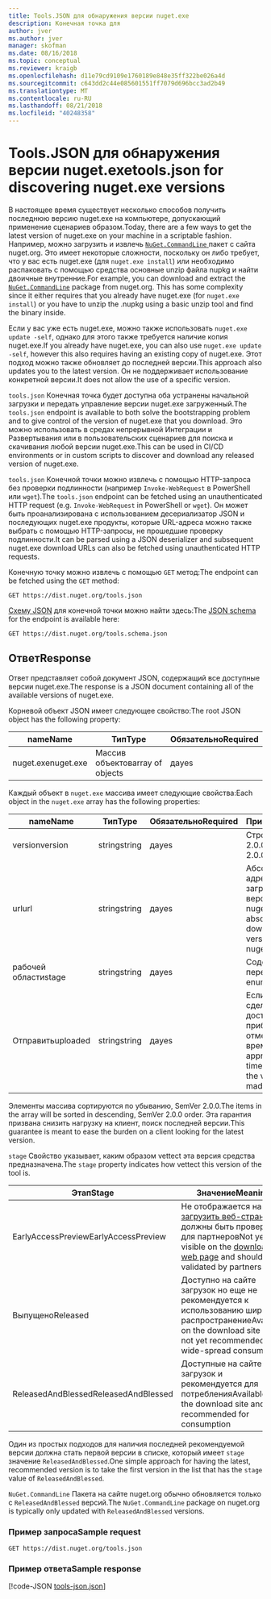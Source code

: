 ```yaml
---
title: Tools.JSON для обнаружения версии nuget.exe
description: Конечная точка для
author: jver
ms.author: jver
manager: skofman
ms.date: 08/16/2018
ms.topic: conceptual
ms.reviewer: kraigb
ms.openlocfilehash: d11e79cd9109e1760189e848e35ff322be026a4d
ms.sourcegitcommit: c643dd2c44e085601551ff7079d696bcc3ad2b49
ms.translationtype: MT
ms.contentlocale: ru-RU
ms.lasthandoff: 08/21/2018
ms.locfileid: "40248358"
---
```

# <a name="toolsjson-for-discovering-nugetexe-versions"></a><span data-ttu-id="0b385-103">Tools.JSON для обнаружения версии nuget.exe</span><span class="sxs-lookup"><span data-stu-id="0b385-103">tools.json for discovering nuget.exe versions</span></span>

<span data-ttu-id="0b385-104">В настоящее время существует несколько способов получить последнюю версию nuget.exe на компьютере, допускающий применение сценариев образом.</span><span class="sxs-lookup"><span data-stu-id="0b385-104">Today, there are a few ways to get the latest version of nuget.exe on your machine in a scriptable fashion.</span></span> <span data-ttu-id="0b385-105">Например, можно загрузить и извлечь [ `NuGet.CommandLine` ](https://www.nuget.org/packages/NuGet.CommandLine/) пакет с сайта nuget.org. Это имеет некоторые сложности, поскольку он либо требует, что у вас есть nuget.exe (для `nuget.exe install`) или необходимо распаковать с помощью средства основные unzip файла nupkg и найти двоичные внутренние.</span><span class="sxs-lookup"><span data-stu-id="0b385-105">For example, you can download and extract the [`NuGet.CommandLine`](https://www.nuget.org/packages/NuGet.CommandLine/) package from nuget.org. This has some complexity since it either requires that you already have nuget.exe (for `nuget.exe install`) or you have to unzip the .nupkg using a basic unzip tool and find the binary inside.</span></span>

<span data-ttu-id="0b385-106">Если у вас уже есть nuget.exe, можно также использовать `nuget.exe update -self`, однако для этого также требуется наличие копия nuget.exe.</span><span class="sxs-lookup"><span data-stu-id="0b385-106">If you already have nuget.exe, you can also use `nuget.exe update -self`, however this also requires having an existing copy of nuget.exe.</span></span> <span data-ttu-id="0b385-107">Этот подход можно также обновляет до последней версии.</span><span class="sxs-lookup"><span data-stu-id="0b385-107">This approach also updates you to the latest version.</span></span> <span data-ttu-id="0b385-108">Он не поддерживает использование конкретной версии.</span><span class="sxs-lookup"><span data-stu-id="0b385-108">It does not allow the use of a specific version.</span></span>

<span data-ttu-id="0b385-109">`tools.json` Конечная точка будет доступна оба устранены начальной загрузки и передать управление версии nuget.exe загруженный.</span><span class="sxs-lookup"><span data-stu-id="0b385-109">The `tools.json` endpoint is available to both solve the bootstrapping problem and to give control of the version of nuget.exe that you download.</span></span> <span data-ttu-id="0b385-110">Это можно использовать в средах непрерывной Интеграции и Развертывания или в пользовательских сценариев для поиска и скачивания любой версии nuget.exe.</span><span class="sxs-lookup"><span data-stu-id="0b385-110">This can be used in CI/CD environments or in custom scripts to discover and download any released version of nuget.exe.</span></span>

<span data-ttu-id="0b385-111">`tools.json` Конечной точки можно извлечь с помощью HTTP-запроса без проверки подлинности (например `Invoke-WebRequest` в PowerShell или `wget`).</span><span class="sxs-lookup"><span data-stu-id="0b385-111">The `tools.json` endpoint can be fetched using an unauthenticated HTTP request (e.g. `Invoke-WebRequest` in PowerShell or `wget`).</span></span> <span data-ttu-id="0b385-112">Он может быть проанализирована с использованием десериализатор JSON и последующих nuget.exe продукты, которые URL-адреса можно также выбрать с помощью HTTP-запросы, не прошедшие проверку подлинности.</span><span class="sxs-lookup"><span data-stu-id="0b385-112">It can be parsed using a JSON deserializer and subsequent nuget.exe download URLs can also be fetched using unauthenticated HTTP requests.</span></span>

<span data-ttu-id="0b385-113">Конечную точку можно извлечь с помощью `GET` метод:</span><span class="sxs-lookup"><span data-stu-id="0b385-113">The endpoint can be fetched using the `GET` method:</span></span>

    GET https://dist.nuget.org/tools.json

<span data-ttu-id="0b385-114">[Схему JSON](http://json-schema.org/) для конечной точки можно найти здесь:</span><span class="sxs-lookup"><span data-stu-id="0b385-114">The [JSON schema](http://json-schema.org/) for the endpoint is available here:</span></span>

    GET https://dist.nuget.org/tools.schema.json

## <a name="response"></a><span data-ttu-id="0b385-115">Ответ</span><span class="sxs-lookup"><span data-stu-id="0b385-115">Response</span></span>

<span data-ttu-id="0b385-116">Ответ представляет собой документ JSON, содержащий все доступные версии nuget.exe.</span><span class="sxs-lookup"><span data-stu-id="0b385-116">The response is a JSON document containing all of the available versions of nuget.exe.</span></span>

<span data-ttu-id="0b385-117">Корневой объект JSON имеет следующее свойство:</span><span class="sxs-lookup"><span data-stu-id="0b385-117">The root JSON object has the following property:</span></span>

<span data-ttu-id="0b385-118">name</span><span class="sxs-lookup"><span data-stu-id="0b385-118">Name</span></span>      | <span data-ttu-id="0b385-119">Тип</span><span class="sxs-lookup"><span data-stu-id="0b385-119">Type</span></span>             | <span data-ttu-id="0b385-120">Обязательно</span><span class="sxs-lookup"><span data-stu-id="0b385-120">Required</span></span>
--------- | ---------------- | --------
<span data-ttu-id="0b385-121">nuget.exe</span><span class="sxs-lookup"><span data-stu-id="0b385-121">nuget.exe</span></span> | <span data-ttu-id="0b385-122">Массив объектов</span><span class="sxs-lookup"><span data-stu-id="0b385-122">array of objects</span></span> | <span data-ttu-id="0b385-123">да</span><span class="sxs-lookup"><span data-stu-id="0b385-123">yes</span></span>

<span data-ttu-id="0b385-124">Каждый объект в `nuget.exe` массива имеет следующие свойства:</span><span class="sxs-lookup"><span data-stu-id="0b385-124">Each object in the `nuget.exe` array has the following properties:</span></span>

<span data-ttu-id="0b385-125">name</span><span class="sxs-lookup"><span data-stu-id="0b385-125">Name</span></span>     | <span data-ttu-id="0b385-126">Тип</span><span class="sxs-lookup"><span data-stu-id="0b385-126">Type</span></span>   | <span data-ttu-id="0b385-127">Обязательно</span><span class="sxs-lookup"><span data-stu-id="0b385-127">Required</span></span> | <span data-ttu-id="0b385-128">Примечания</span><span class="sxs-lookup"><span data-stu-id="0b385-128">Notes</span></span>
-------- | ------ | -------- | -----
<span data-ttu-id="0b385-129">version</span><span class="sxs-lookup"><span data-stu-id="0b385-129">version</span></span>  | <span data-ttu-id="0b385-130">string</span><span class="sxs-lookup"><span data-stu-id="0b385-130">string</span></span> | <span data-ttu-id="0b385-131">да</span><span class="sxs-lookup"><span data-stu-id="0b385-131">yes</span></span>      | <span data-ttu-id="0b385-132">Строка SemVer 2.0.0.</span><span class="sxs-lookup"><span data-stu-id="0b385-132">A SemVer 2.0.0 string</span></span>
<span data-ttu-id="0b385-133">url</span><span class="sxs-lookup"><span data-stu-id="0b385-133">url</span></span>      | <span data-ttu-id="0b385-134">string</span><span class="sxs-lookup"><span data-stu-id="0b385-134">string</span></span> | <span data-ttu-id="0b385-135">да</span><span class="sxs-lookup"><span data-stu-id="0b385-135">yes</span></span>      | <span data-ttu-id="0b385-136">Абсолютный URL-адрес для загрузки этой версии nuget.exe</span><span class="sxs-lookup"><span data-stu-id="0b385-136">An absolute URL for downloading this version of nuget.exe</span></span>
<span data-ttu-id="0b385-137">рабочей области</span><span class="sxs-lookup"><span data-stu-id="0b385-137">stage</span></span>    | <span data-ttu-id="0b385-138">string</span><span class="sxs-lookup"><span data-stu-id="0b385-138">string</span></span> | <span data-ttu-id="0b385-139">да</span><span class="sxs-lookup"><span data-stu-id="0b385-139">yes</span></span>      | <span data-ttu-id="0b385-140">Содержит строку перечисления</span><span class="sxs-lookup"><span data-stu-id="0b385-140">An enum string</span></span>
<span data-ttu-id="0b385-141">Отправить</span><span class="sxs-lookup"><span data-stu-id="0b385-141">uploaded</span></span> | <span data-ttu-id="0b385-142">string</span><span class="sxs-lookup"><span data-stu-id="0b385-142">string</span></span> | <span data-ttu-id="0b385-143">да</span><span class="sxs-lookup"><span data-stu-id="0b385-143">yes</span></span>      | <span data-ttu-id="0b385-144">Если версии были сделаны доступными приблизительное отметка времени</span><span class="sxs-lookup"><span data-stu-id="0b385-144">An approximate timestamp of when the version was made available</span></span>

<span data-ttu-id="0b385-145">Элементы массива сортируются по убыванию, SemVer 2.0.0.</span><span class="sxs-lookup"><span data-stu-id="0b385-145">The items in the array will be sorted in descending, SemVer 2.0.0 order.</span></span> <span data-ttu-id="0b385-146">Эта гарантия призвана снизить нагрузку на клиент, поиск последней версии.</span><span class="sxs-lookup"><span data-stu-id="0b385-146">This guarantee is meant to ease the burden on a client looking for the latest version.</span></span> 

<span data-ttu-id="0b385-147">`stage` Свойство указывает, каким образом vettect эта версия средства предназначена.</span><span class="sxs-lookup"><span data-stu-id="0b385-147">The `stage` property indicates how vettect this version of the tool is.</span></span> 

<span data-ttu-id="0b385-148">Этап</span><span class="sxs-lookup"><span data-stu-id="0b385-148">Stage</span></span>              | <span data-ttu-id="0b385-149">Значение</span><span class="sxs-lookup"><span data-stu-id="0b385-149">Meaning</span></span>
------------------ | ------
<span data-ttu-id="0b385-150">EarlyAccessPreview</span><span class="sxs-lookup"><span data-stu-id="0b385-150">EarlyAccessPreview</span></span> | <span data-ttu-id="0b385-151">Не отображается на [загрузить веб-страницу](https://www.nuget.org/downloads) и должны быть проверены для партнеров</span><span class="sxs-lookup"><span data-stu-id="0b385-151">Not yet visible on the [download web page](https://www.nuget.org/downloads) and should be validated by partners</span></span>
<span data-ttu-id="0b385-152">Выпущено</span><span class="sxs-lookup"><span data-stu-id="0b385-152">Released</span></span>           | <span data-ttu-id="0b385-153">Доступно на сайте загрузок но еще не рекомендуется к использованию широкое распространение</span><span class="sxs-lookup"><span data-stu-id="0b385-153">Available on the download site but is not yet recommended for wide-spread consumption</span></span>
<span data-ttu-id="0b385-154">ReleasedAndBlessed</span><span class="sxs-lookup"><span data-stu-id="0b385-154">ReleasedAndBlessed</span></span> | <span data-ttu-id="0b385-155">Доступные на сайте загрузок и рекомендуется для потребления</span><span class="sxs-lookup"><span data-stu-id="0b385-155">Available on the download site and is recommended for consumption</span></span>

<span data-ttu-id="0b385-156">Один из простых подходов для наличия последней рекомендуемой версии должна стать первой версии в списке, который имеет `stage` значение `ReleasedAndBlessed`.</span><span class="sxs-lookup"><span data-stu-id="0b385-156">One simple approach for having the latest, recommended version is to take the first version in the list that has the `stage` value of `ReleasedAndBlessed`.</span></span>

<span data-ttu-id="0b385-157">`NuGet.CommandLine` Пакета на сайте nuget.org обычно обновляется только с `ReleasedAndBlessed` версий.</span><span class="sxs-lookup"><span data-stu-id="0b385-157">The `NuGet.CommandLine` package on nuget.org is typically only updated with `ReleasedAndBlessed` versions.</span></span>

### <a name="sample-request"></a><span data-ttu-id="0b385-158">Пример запроса</span><span class="sxs-lookup"><span data-stu-id="0b385-158">Sample request</span></span>

    GET https://dist.nuget.org/tools.json

### <a name="sample-response"></a><span data-ttu-id="0b385-159">Пример ответа</span><span class="sxs-lookup"><span data-stu-id="0b385-159">Sample response</span></span>

[!code-JSON [tools-json.json](./_data/tools-json.json)]

